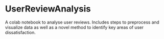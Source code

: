 # UserReviewAnalysis
A colab notebook to analyse user reviews. Includes steps to preprocess and visualize data as well as a novel method to identify key areas of user dissatisfaction.
